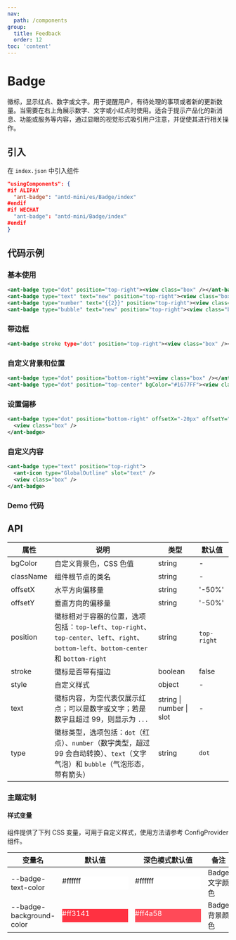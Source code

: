 ```yaml
---
nav:
  path: /components
group:
  title: Feedback
  order: 12
toc: 'content'
---
```


# Badge

徽标，显示红点、数字或文字。用于提醒用户，有待处理的事项或者新的更新数量。当需要在右上角展示数字、文字或小红点时使用。适合于提示产品化的新消息、功能或服务等内容，通过显眼的视觉形式吸引用户注意，并促使其进行相关操作。

## 引入

在 `index.json` 中引入组件

```json
"usingComponents": {
#if ALIPAY
  "ant-badge": "antd-mini/es/Badge/index"
#endif
#if WECHAT
  "ant-badge": "antd-mini/Badge/index"
#endif
}
```

## 代码示例

### 基本使用

```xml
<ant-badge type="dot" position="top-right"><view class="box" /></ant-badge>
<ant-badge type="text" text="new" position="top-right"><view class="box" /></ant-badge>
<ant-badge type="number" text="{{2}}" position="top-right"><view class="box" /></ant-badge>
<ant-badge type="bubble" text="new" position="top-right"><view class="box" /></ant-badge>
```

### 带边框

```xml
<ant-badge stroke type="dot" position="top-right"><view class="box" /></ant-badge>
```

### 自定义背景和位置

```xml
<ant-badge type="dot" position="bottom-right"><view class="box" /></ant-badge>
<ant-badge type="dot" position="top-center" bgColor="#1677FF"><view class="box" /></ant-badge>
```

### 设置偏移

```xml
<ant-badge type="dot" position="bottom-right" offsetX="-20px" offsetY="-14px">
  <view class="box" />
</ant-badge>
```

### 自定义内容

```xml
<ant-badge type="text" position="top-right">
  <ant-icon type="GlobalOutline" slot="text" />
  <view class="box" />
</ant-badge>
```

### Demo 代码

<code src="../../demo/pages/Badge/index"></code>

## API

| 属性      | 说明                                                                                                                                     | 类型                     | 默认值      |
| --------- | ---------------------------------------------------------------------------------------------------------------------------------------- | ------------------------ | ----------- |
| bgColor   | 自定义背景色，CSS 色值                                                                                                                   | string                   | -           |
| className | 组件根节点的类名                                                                                                                         | string                   | -           |
| offsetX   | 水平方向偏移量                                                                                                                           | string                   | '-50%'      |
| offsetY   | 垂直方向的偏移量                                                                                                                         | string                   | '-50%'      |
| position  | 徽标相对于容器的位置，选项包括：`top-left`、`top-right`、`top-center`、`left`、`right`、`bottom-left`、`bottom-center` 和 `bottom-right` | string                   | `top-right` |
| stroke    | 徽标是否带有描边                                                                                                                         | boolean                  | false       |
| style     | 自定义样式                                                                                                                               | object                   | -           |
| text      | 徽标内容，为空代表仅展示红点；可以是数字或文字；若是数字且超过 99，则显示为 `...`                                                        | string \| number \| slot | -           |
| type      | 徽标类型，选项包括：`dot`（红点）、`number`（数字类型，超过 99 会自动转换）、`text`（文字气泡）和 `bubble`（气泡形态，带有箭头）         | string                   | `dot`       |

### 主题定制

#### 样式变量

组件提供了下列 CSS 变量，可用于自定义样式，使用方法请参考 ConfigProvider 组件。

| 变量名                   | 默认值                                                                                            | 深色模式默认值                                                                                    | 备注           |
| ------------------------ | ------------------------------------------------------------------------------------------------- | ------------------------------------------------------------------------------------------------- | -------------- |
| --badge-text-color       | <div style="width: 150px; height: 30px; background-color: #ffffff; color: #000000;">#ffffff</div> | <div style="width: 150px; height: 30px; background-color: #ffffff; color: #000000;">#ffffff</div> | Badge 文字颜色 |
| --badge-background-color | <div style="width: 150px; height: 30px; background-color: #ff3141; color: #ffffff;">#ff3141</div> | <div style="width: 150px; height: 30px; background-color: #ff4a58; color: #ffffff;">#ff4a58</div> | Badge 背景颜色 |
